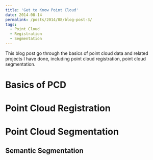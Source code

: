 ```yaml
---
title: 'Get to Know Point Cloud'
date: 2014-08-14
permalink: /posts/2014/08/blog-post-3/
tags:
  - Point Cloud
  - Registration
  - Segmentation
---
```


This blog post go through the basics of point cloud data and related projects I have done, including point cloud registration, point cloud segmentation. 

Basics of PCD
======

Point Cloud Registration
======

Point Cloud Segmentation
======

Semantic Segmentation
------
